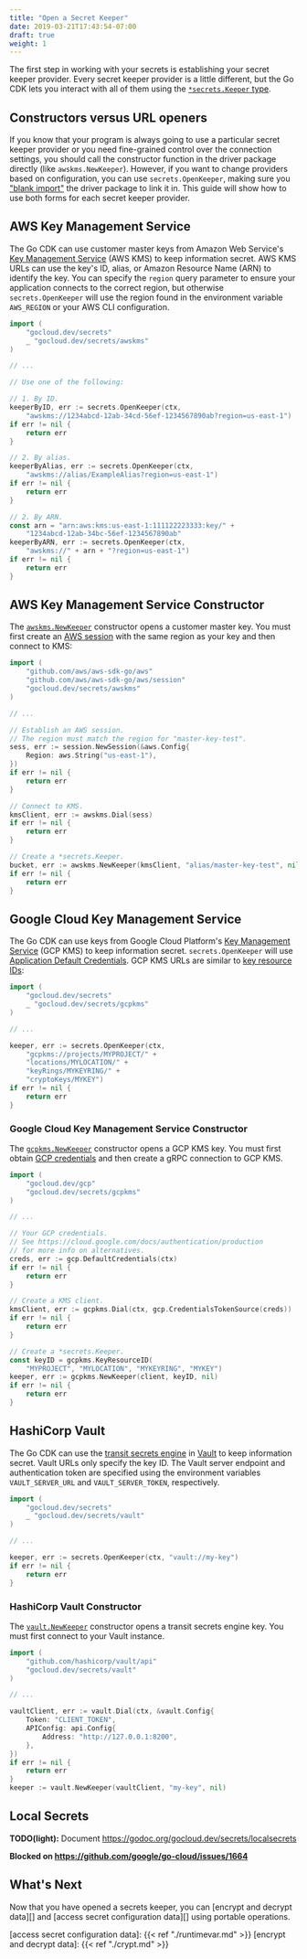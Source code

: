 ```yaml
---
title: "Open a Secret Keeper"
date: 2019-03-21T17:43:54-07:00
draft: true
weight: 1
---
```


The first step in working with your secrets is establishing your
secret keeper provider. Every secret keeper provider is a little different, but the Go CDK
lets you interact with all of them using the [`*secrets.Keeper` type][].

[`*secrets.Keeper` type]: https://godoc.org/gocloud.dev/secrets#Keeper

## Constructors versus URL openers

If you know that your program is always going to use a particular secret
keeper provider or you need fine-grained control over the connection
settings, you should call the constructor function in the driver package
directly (like `awskms.NewKeeper`). However, if you want to change providers
based on configuration, you can use `secrets.OpenKeeper`, making sure you
["blank import"][] the driver package to link it in. This guide will show how
to use both forms for each secret keeper provider.

["blank import"]: https://golang.org/doc/effective_go.html#blank_import

## AWS Key Management Service

The Go CDK can use customer master keys from Amazon Web Service's [Key
Management Service][AWS KMS] (AWS KMS) to keep information secret. AWS KMS
URLs can use the key's ID, alias, or Amazon Resource Name (ARN) to identify
the key. You can specify the `region` query parameter to ensure your
application connects to the correct region, but otherwise
`secrets.OpenKeeper` will use the region found in the environment variable
`AWS_REGION` or your AWS CLI configuration.

```go
import (
    "gocloud.dev/secrets"
    _ "gocloud.dev/secrets/awskms"
)

// ...

// Use one of the following:

// 1. By ID.
keeperByID, err := secrets.OpenKeeper(ctx,
    "awskms://1234abcd-12ab-34cd-56ef-1234567890ab?region=us-east-1")
if err != nil {
    return err
}

// 2. By alias.
keeperByAlias, err := secrets.OpenKeeper(ctx,
    "awskms://alias/ExampleAlias?region=us-east-1")
if err != nil {
    return err
}

// 2. By ARN.
const arn = "arn:aws:kms:us-east-1:111122223333:key/" +
    "1234abcd-12ab-34bc-56ef-1234567890ab"
keeperByARN, err := secrets.OpenKeeper(ctx,
    "awskms://" + arn + "?region=us-east-1")
if err != nil {
    return err
}
```

[AWS KMS]: https://aws.amazon.com/kms/

## AWS Key Management Service Constructor

The [`awskms.NewKeeper`][] constructor opens a customer master key. You must
first create an [AWS session][] with the same region as your key and then
connect to KMS:

```go
import (
    "github.com/aws/aws-sdk-go/aws"
    "github.com/aws/aws-sdk-go/aws/session"
    "gocloud.dev/secrets/awskms"
)

// ...

// Establish an AWS session.
// The region must match the region for "master-key-test".
sess, err := session.NewSession(&aws.Config{
    Region: aws.String("us-east-1"),
})
if err != nil {
    return err
}

// Connect to KMS.
kmsClient, err := awskms.Dial(sess)
if err != nil {
    return err
}

// Create a *secrets.Keeper.
bucket, err := awskms.NewKeeper(kmsClient, "alias/master-key-test", nil)
if err != nil {
    return err
}
```

[`awskms.NewKeeper`]: https://godoc.org/gocloud.dev/secrets/awskms#NewKeeper
[AWS session]: https://docs.aws.amazon.com/sdk-for-go/api/aws/session/

## Google Cloud Key Management Service

The Go CDK can use keys from Google Cloud Platform's [Key Management
Service][GCP KMS] (GCP KMS) to keep information secret. `secrets.OpenKeeper`
will use [Application Default Credentials][GCP credentials]. GCP KMS URLs are
similar to [key resource IDs][]:

```go
import (
    "gocloud.dev/secrets"
    _ "gocloud.dev/secrets/gcpkms"
)

// ...

keeper, err := secrets.OpenKeeper(ctx,
    "gcpkms://projects/MYPROJECT/" +
    "locations/MYLOCATION/" +
    "keyRings/MYKEYRING/" +
    "cryptoKeys/MYKEY")
if err != nil {
    return err
}
```

[GCP KMS]: https://cloud.google.com/kms/
[key resource IDs]: https://cloud.google.com/kms/docs/object-hierarchy#key

### Google Cloud Key Management Service Constructor

The [`gcpkms.NewKeeper`][] constructor opens a GCP KMS key. You must first
obtain [GCP credentials][] and then create a gRPC connection to GCP KMS.

```go
import (
    "gocloud.dev/gcp"
    "gocloud.dev/secrets/gcpkms"
)

// ...

// Your GCP credentials.
// See https://cloud.google.com/docs/authentication/production
// for more info on alternatives.
creds, err := gcp.DefaultCredentials(ctx)
if err != nil {
    return err
}

// Create a KMS client.
kmsClient, err := gcpkms.Dial(ctx, gcp.CredentialsTokenSource(creds))
if err != nil {
    return err
}

// Create a *secrets.Keeper.
const keyID = gcpkms.KeyResourceID(
    "MYPROJECT", "MYLOCATION", "MYKEYRING", "MYKEY")
keeper, err := gcpkms.NewKeeper(client, keyID, nil)
if err != nil {
    return err
}
```

[GCP credentials]: https://cloud.google.com/docs/authentication/production
[`gcpkms.NewKeeper`]: https://godoc.org/gocloud.dev/secrets/gcpkms#NewKeeper

## HashiCorp Vault

The Go CDK can use the [transit secrets engine][] in [Vault][] to keep
information secret. Vault URLs only specify the key ID. The Vault server
endpoint and authentication token are specified using the environment
variables `VAULT_SERVER_URL` and `VAULT_SERVER_TOKEN`, respectively.

```go
import (
    "gocloud.dev/secrets"
    _ "gocloud.dev/secrets/vault"
)

// ...

keeper, err := secrets.OpenKeeper(ctx, "vault://my-key")
if err != nil {
    return err
}
```

[Vault]: https://www.vaultproject.io/
[transit secrets engine]: https://www.vaultproject.io/docs/secrets/transit/index.html

### HashiCorp Vault Constructor

The [`vault.NewKeeper`][] constructor opens a transit secrets engine key. You
must first connect to your Vault instance.

```go
import (
    "github.com/hashicorp/vault/api"
    "gocloud.dev/secrets/vault"
)

// ...

vaultClient, err := vault.Dial(ctx, &vault.Config{
    Token: "CLIENT_TOKEN",
    APIConfig: api.Config{
        Address: "http://127.0.0.1:8200",
    },
})
if err != nil {
    return err
}
keeper := vault.NewKeeper(vaultClient, "my-key", nil)
```

[`vault.NewKeeper`]: https://godoc.org/gocloud.dev/secrets/vault#NewKeeper

## Local Secrets

**TODO(light):** Document https://godoc.org/gocloud.dev/secrets/localsecrets

**Blocked on https://github.com/google/go-cloud/issues/1664**

## What's Next

Now that you have opened a secrets keeper, you can [encrypt and decrypt
data][] and [access secret configuration data][] using portable operations.

[access secret configuration data]: {{< ref "./runtimevar.md" >}}
[encrypt and decrypt data]: {{< ref "./crypt.md" >}}

